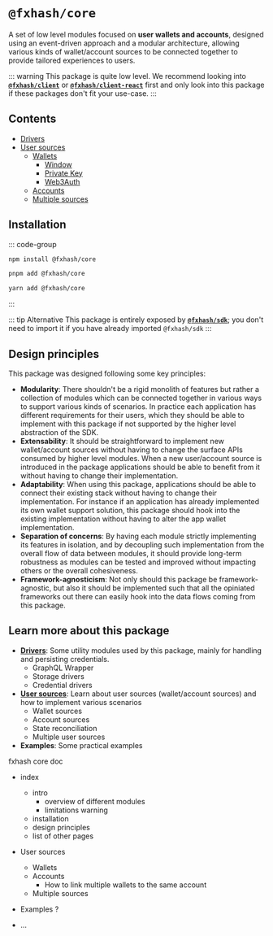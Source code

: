 # `@fxhash/core`

A set of low level modules focused on **user wallets and accounts**, designed using an event-driven approach and a modular architecture, allowing various kinds of wallet/account sources to be connected together to provide tailored experiences to users.

::: warning
This package is quite low level. We recommend looking into [**`@fxhash/client`**](../../client/doc/) or [**`@fxhash/client-react`**](../../client-react/doc/) first and only look into this package if these packages don't fit your use-case.
:::

## Contents

- [Drivers](./drivers.md)
- [User sources](./user-sources/)
  - [Wallets](./user-sources/wallets/)
    - [Window](./user-sources/wallets/window.md)
    - [Private Key](./user-sources/wallets/private-key.md)
    - [Web3Auth](./user-sources/wallets/web3auth.md)
  - [Accounts](./user-sources/accounts.md)
  - [Multiple sources](./user-sources/multiple-sources.md)

## Installation

::: code-group

```sh [npm]
npm install @fxhash/core
```

```sh [pnpm]
pnpm add @fxhash/core
```

```sh [yarn]
yarn add @fxhash/core
```

:::

::: tip Alternative
This package is entirely exposed by [**`@fxhash/sdk`**](../../sdk/); you don't need to import it if you have already imported `@fxhash/sdk`
:::

## Design principles

This package was designed following some key principles:

- **Modularity**: There shouldn't be a rigid monolith of features but rather a collection of modules which can be connected together in various ways to support various kinds of scenarios. In practice each application has different requirements for their users, which they should be able to implement with this package if not supported by the higher level abstraction of the SDK.
- **Extensability**: It should be straightforward to implement new wallet/account sources without having to change the surface APIs consumed by higher level modules. When a new user/account source is introduced in the package applications should be able to benefit from it without having to change their implementation.
- **Adaptability**: When using this package, applications should be able to connect their existing stack without having to change their implementation. For instance if an application has already implemented its own wallet support solution, this package should hook into the existing implementation without having to alter the app wallet implementation.
- **Separation of concerns**: By having each module strictly implementing its features in isolation, and by decoupling such implementation from the overall flow of data between modules, it should provide long-term robustness as modules can be tested and improved without impacting others or the overall cohesiveness.
- **Framework-agnosticism**: Not only should this package be framework-agnostic, but also it should be implemented such that all the opiniated frameworks out there can easily hook into the data flows coming from this package.

## Learn more about this package

- [**Drivers**](./drivers.md): Some utility modules used by this package, mainly for handling and persisting credentials.
  - GraphQL Wrapper
  - Storage drivers
  - Credential drivers
- [**User sources**](./user-sources/): Learn about user sources (wallet/account sources) and how to implement various scenarios
  - Wallet sources
  - Account sources
  - State reconciliation
  - Multiple user sources
- **Examples**: Some practical examples

fxhash core doc

- index

  - intro
    - overview of different modules
    - limitations warning
  - installation
  - design principles
  - list of other pages

- User sources

  - Wallets
  - Accounts
    - How to link multiple wallets to the same account
  - Multiple sources

- Examples ?

- ...
